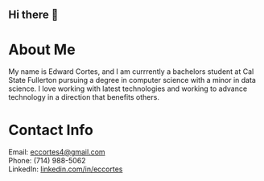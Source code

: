 ## Hi there 👋

# About Me
My name is Edward Cortes, and I am currrently a bachelors student at Cal State Fullerton pursuing a degree in computer science with a minor in data science. I love working with latest technologies and working to advance technology in a direction that benefits others.

# Contact Info
Email: eccortes4@gmail.com\
Phone: (714) 988-5062\
LinkedIn: [linkedin.com/in/eccortes](linkedin.com/in/eccortes)
<!--

Here are some ideas to get you started:

- 🔭 I’m currently working on ...
- 🌱 I’m currently learning ...
- 👯 I’m looking to collaborate on ...
- 🤔 I’m looking for help with ...
- 💬 Ask me about ...
- 📫 How to reach me: ...
- 😄 Pronouns: ...
- ⚡ Fun fact: ...
-->
